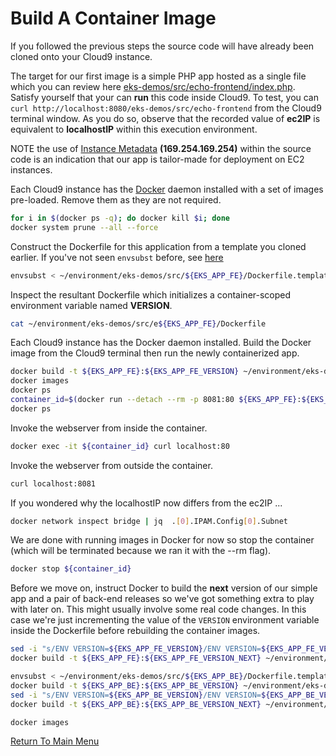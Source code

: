 # Build A Container Image

If you followed the previous steps the source code will have already been cloned onto your Cloud9 instance.

The target for our first image is a simple PHP app hosted as a single file which you can review here [eks-demos/src/echo-frontend/index.php](/src/echo-frontend/index.php).
Satisfy yourself that your can **run** this code inside Cloud9. To test, you can `curl http://localhost:8080/eks-demos/src/echo-frontend` from the Cloud9 terminal window. 
As you do so, observe that the recorded value of **ec2IP** is equivalent to **localhostIP** within this execution environment.

NOTE the use of [Instance Metadata](https://docs.aws.amazon.com/AWSEC2/latest/UserGuide/ec2-instance-metadata.html) **(169.254.169.254)** within the source code is an indication that our app is tailor-made for deployment on EC2 instances.

Each Cloud9 instance has the [Docker](https://en.wikipedia.org/wiki/Docker_(software)) daemon installed with a set of images pre-loaded. Remove them as they are not required.
```bash
for i in $(docker ps -q); do docker kill $i; done
docker system prune --all --force
```

Construct the Dockerfile for this application from a template you cloned earlier. If you've not seen `envsubst` before, see [here](https://stackoverflow.com/questions/14155596/how-to-substitute-shell-variables-in-complex-text-files)
```bash
envsubst < ~/environment/eks-demos/src/${EKS_APP_FE}/Dockerfile.template > ~/environment/eks-demos/src/${EKS_APP_FE}/Dockerfile
```

Inspect the resultant Dockerfile which initializes a container-scoped environment variable named **VERSION**.
```bash
cat ~/environment/eks-demos/src/e${EKS_APP_FE}/Dockerfile
```

Each Cloud9 instance has the Docker daemon installed. Build the Docker image from the Cloud9 terminal then run the newly containerized app.
```bash
docker build -t ${EKS_APP_FE}:${EKS_APP_FE_VERSION} ~/environment/eks-demos/src/${EKS_APP_FE}/
docker images                                                                           # see what you produced
docker ps                                                                               # nothing running ...
container_id=$(docker run --detach --rm -p 8081:80 ${EKS_APP_FE}:${EKS_APP_FE_VERSION}) # request docker to instantiate a single container as a background process
docker ps                                                                               # ... now one container running
```

Invoke the webserver from inside the container.
```bash
docker exec -it ${container_id} curl localhost:80
```

Invoke the webserver from outside the container.
```bash
curl localhost:8081
```

If you wondered why the localhostIP now differs from the ec2IP ...
```bash
docker network inspect bridge | jq  .[0].IPAM.Config[0].Subnet
```

We are done with running images in Docker for now so stop the container (which will be terminated because we ran it with the --rm flag).
```bash
docker stop ${container_id}
```

Before we move on, instruct Docker to build the **next** version of our simple app and a pair of back-end releases so we've got something extra to play with later on.
This might usually involve some real code changes.
In this case we're just incrementing the value of the `VERSION` environment variable inside the Dockerfile before rebuilding the container images.
```bash
sed -i "s/ENV VERSION=${EKS_APP_FE_VERSION}/ENV VERSION=${EKS_APP_FE_VERSION_NEXT}/g" ~/environment/eks-demos/src/${EKS_APP_FE}/Dockerfile
docker build -t ${EKS_APP_FE}:${EKS_APP_FE_VERSION_NEXT} ~/environment/eks-demos/src/${EKS_APP_FE}/

envsubst < ~/environment/eks-demos/src/${EKS_APP_BE}/Dockerfile.template > ~/environment/eks-demos/src/${EKS_APP_BE}/Dockerfile
docker build -t ${EKS_APP_BE}:${EKS_APP_BE_VERSION} ~/environment/eks-demos/src/${EKS_APP_BE}/
sed -i "s/ENV VERSION=${EKS_APP_BE_VERSION}/ENV VERSION=${EKS_APP_BE_VERSION_NEXT}/g" ~/environment/eks-demos/src/${EKS_APP_BE}/Dockerfile
docker build -t ${EKS_APP_BE}:${EKS_APP_BE_VERSION_NEXT} ~/environment/eks-demos/src/${EKS_APP_FE}/

docker images
```

[Return To Main Menu](/README.md)
